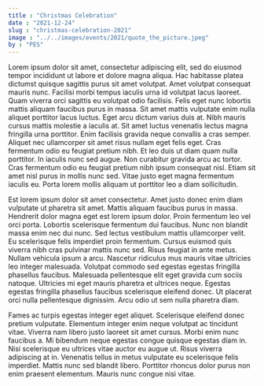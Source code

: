```yaml
---
title : "Christmas Celebration"
date : "2021-12-24"
slug : "christmas-celebration-2021"
image : "../../images/events/2021/quote_the_picture.jpeg"
by : "PES"
---
```

Lorem ipsum dolor sit amet, consectetur adipiscing elit, sed do eiusmod tempor incididunt ut labore et dolore magna aliqua. Hac habitasse platea dictumst quisque sagittis purus sit amet volutpat. Amet volutpat consequat mauris nunc. Facilisi morbi tempus iaculis urna id volutpat lacus laoreet. Quam viverra orci sagittis eu volutpat odio facilisis. Felis eget nunc lobortis mattis aliquam faucibus purus in massa. Sit amet mattis vulputate enim nulla aliquet porttitor lacus luctus. Eget arcu dictum varius duis at. Nibh mauris cursus mattis molestie a iaculis at. Sit amet luctus venenatis lectus magna fringilla urna porttitor. Enim facilisis gravida neque convallis a cras semper. Aliquet nec ullamcorper sit amet risus nullam eget felis eget. Cras fermentum odio eu feugiat pretium nibh. Et leo duis ut diam quam nulla porttitor. In iaculis nunc sed augue. Non curabitur gravida arcu ac tortor. Cras fermentum odio eu feugiat pretium nibh ipsum consequat nisl. Etiam sit amet nisl purus in mollis nunc sed. Vitae justo eget magna fermentum iaculis eu. Porta lorem mollis aliquam ut porttitor leo a diam sollicitudin.

Est lorem ipsum dolor sit amet consectetur. Amet justo donec enim diam vulputate ut pharetra sit amet. Mattis aliquam faucibus purus in massa. Hendrerit dolor magna eget est lorem ipsum dolor. Proin fermentum leo vel orci porta. Lobortis scelerisque fermentum dui faucibus. Nunc non blandit massa enim nec dui nunc. Sed lectus vestibulum mattis ullamcorper velit. Eu scelerisque felis imperdiet proin fermentum. Cursus euismod quis viverra nibh cras pulvinar mattis nunc sed. Risus feugiat in ante metus. Nullam vehicula ipsum a arcu. Nascetur ridiculus mus mauris vitae ultricies leo integer malesuada. Volutpat commodo sed egestas egestas fringilla phasellus faucibus. Malesuada pellentesque elit eget gravida cum sociis natoque. Ultricies mi eget mauris pharetra et ultrices neque. Egestas egestas fringilla phasellus faucibus scelerisque eleifend donec. Ut placerat orci nulla pellentesque dignissim. Arcu odio ut sem nulla pharetra diam.

Fames ac turpis egestas integer eget aliquet. Scelerisque eleifend donec pretium vulputate. Elementum integer enim neque volutpat ac tincidunt vitae. Viverra nam libero justo laoreet sit amet cursus. Morbi enim nunc faucibus a. Mi bibendum neque egestas congue quisque egestas diam in. Nisi scelerisque eu ultrices vitae auctor eu augue ut. Risus viverra adipiscing at in. Venenatis tellus in metus vulputate eu scelerisque felis imperdiet. Mattis nunc sed blandit libero. Porttitor rhoncus dolor purus non enim praesent elementum. Mauris nunc congue nisi vitae.